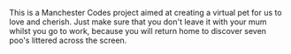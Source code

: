 This is a Manchester Codes project aimed at creating a virtual pet for us to love and cherish. Just make sure that you don't leave it with your mum whilst you go to work, because you will return home to discover seven poo's littered across the screen.